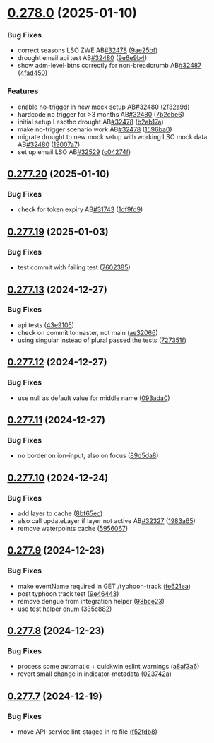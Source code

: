 # [0.278.0](https://github.com/rodekruis/IBF-system/compare/v0.277.20...v0.278.0) (2025-01-10)


### Bug Fixes

* correct seasons LSO ZWE AB[#32478](https://github.com/rodekruis/IBF-system/issues/32478) ([9ae25bf](https://github.com/rodekruis/IBF-system/commit/9ae25bfa0d5243be01319f1d978c9bb726585f4e))
* drought email api test AB[#32480](https://github.com/rodekruis/IBF-system/issues/32480) ([9e6e9b4](https://github.com/rodekruis/IBF-system/commit/9e6e9b4a9d380cb0a8bc53175ace963bb60af1aa))
* show adm-level-btns correctly for non-breadcrumb AB[#32487](https://github.com/rodekruis/IBF-system/issues/32487) ([4fad450](https://github.com/rodekruis/IBF-system/commit/4fad450bb7d07c3af5e03fbfb75c465fd966f9a9))


### Features

* enable no-trigger in new mock setup AB[#32480](https://github.com/rodekruis/IBF-system/issues/32480) ([2f32a9d](https://github.com/rodekruis/IBF-system/commit/2f32a9d663e11c42328160dfc95e8936ff5e71ae))
* hardcode no trigger for >3 months AB[#32480](https://github.com/rodekruis/IBF-system/issues/32480) ([7b2ebe6](https://github.com/rodekruis/IBF-system/commit/7b2ebe653ce64dbce6d24d38a96729a1e4f37502))
* initial setup Lesotho drought AB[#32478](https://github.com/rodekruis/IBF-system/issues/32478) ([b2ab17a](https://github.com/rodekruis/IBF-system/commit/b2ab17a9dd70ef8eedcf2b4d80b593ed8f36122b))
* make no-trigger scenario work AB[#32478](https://github.com/rodekruis/IBF-system/issues/32478) ([1596ba0](https://github.com/rodekruis/IBF-system/commit/1596ba03627a9f29460b8b39f5069b51919efc39))
* migrate drought to new mock setup with working LSO mock data AB[#32480](https://github.com/rodekruis/IBF-system/issues/32480) ([19007a7](https://github.com/rodekruis/IBF-system/commit/19007a7c0d1bf4c2dbc4c67a41107df24b1be8d1))
* set up email LSO AB[#32529](https://github.com/rodekruis/IBF-system/issues/32529) ([c04274f](https://github.com/rodekruis/IBF-system/commit/c04274f91c2fae0e8b23ab594dc112a1f36b1a1a))



## [0.277.20](https://github.com/rodekruis/IBF-system/compare/v0.277.19...v0.277.20) (2025-01-10)


### Bug Fixes

* check for token expiry AB[#31743](https://github.com/rodekruis/IBF-system/issues/31743) ([1df9fd9](https://github.com/rodekruis/IBF-system/commit/1df9fd95685e8a2484a4d03987bc514131283278))



## [0.277.19](https://github.com/rodekruis/IBF-system/compare/v0.277.13...v0.277.19) (2025-01-03)


### Bug Fixes

* test commit with failing test ([7602385](https://github.com/rodekruis/IBF-system/commit/76023859d59048c0390276e4d00dded582a16b02))



## [0.277.13](https://github.com/rodekruis/IBF-system/compare/v0.277.12...v0.277.13) (2024-12-27)


### Bug Fixes

* api tests ([43e9105](https://github.com/rodekruis/IBF-system/commit/43e9105f1574d9c0703e7c48a2a7e01e98942bbe))
* check on commit to master, not main ([ae32066](https://github.com/rodekruis/IBF-system/commit/ae3206658e53b13da1ce75d468f1d4db2e9baff6))
* using singular instead of plural passed the tests ([727351f](https://github.com/rodekruis/IBF-system/commit/727351f808fc6d5449498291f0c33ff2958ab630))



## [0.277.12](https://github.com/rodekruis/IBF-system/compare/v0.277.11...v0.277.12) (2024-12-27)


### Bug Fixes

* use null as default value for middle name ([093ada0](https://github.com/rodekruis/IBF-system/commit/093ada00aa95c92c88db2f48c10e25f09a0dab97))



## [0.277.11](https://github.com/rodekruis/IBF-system/compare/v0.277.10...v0.277.11) (2024-12-27)


### Bug Fixes

* no border on ion-input, also on focus ([89d5da8](https://github.com/rodekruis/IBF-system/commit/89d5da86d4294ce2356cc0ee033b5a7614370272))



## [0.277.10](https://github.com/rodekruis/IBF-system/compare/v0.277.9...v0.277.10) (2024-12-24)


### Bug Fixes

* add layer to cache ([8bf65ec](https://github.com/rodekruis/IBF-system/commit/8bf65ec35735e99699050c07197d70b2f2ff849c))
* also call updateLayer if layer not active AB[#32327](https://github.com/rodekruis/IBF-system/issues/32327) ([1983a65](https://github.com/rodekruis/IBF-system/commit/1983a65eac9fb3ceab64674afe863bfa46bbf194))
* remove waterpoints cache ([5956067](https://github.com/rodekruis/IBF-system/commit/5956067133c0aeccf4fdcae1554cf0e562ac91be))



## [0.277.9](https://github.com/rodekruis/IBF-system/compare/v0.277.8...v0.277.9) (2024-12-23)


### Bug Fixes

* make eventName required in GET /typhoon-track ([fe621ea](https://github.com/rodekruis/IBF-system/commit/fe621ea30d046646df9a28192306b9c7a11d6a82))
* post typhoon track test ([9e46443](https://github.com/rodekruis/IBF-system/commit/9e46443733ed9fa75247d83560b5dd68fc3ffa64))
* remove dengue from integration helper ([98bce23](https://github.com/rodekruis/IBF-system/commit/98bce233b0b70bc6029ed13940e70d06020ba784))
* use test helper enum ([335c882](https://github.com/rodekruis/IBF-system/commit/335c882299d0c4572f6456044ed8711904f1cec2))



## [0.277.8](https://github.com/rodekruis/IBF-system/compare/v0.277.7...v0.277.8) (2024-12-23)


### Bug Fixes

* process some automatic + quickwin eslint warnings ([a8af3a6](https://github.com/rodekruis/IBF-system/commit/a8af3a67b9eace943c7a1059c6776437a807bcd1))
* revert small change in indicator-metadata ([023742a](https://github.com/rodekruis/IBF-system/commit/023742a0d96bd832738a553b1ea3ac871c253c98))



## [0.277.7](https://github.com/rodekruis/IBF-system/compare/v0.277.6...v0.277.7) (2024-12-19)


### Bug Fixes

* move API-service lint-staged in rc file ([f52fdb8](https://github.com/rodekruis/IBF-system/commit/f52fdb89c4d79bc90c103f90dfc139ecb62820d2))



